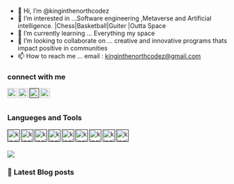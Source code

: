 - 👋 Hi, I’m @kinginthenorthcodez
- 👀 I’m interested in ...Software engineering ,Metaverse and Artificial intelligence. |Chess|Basketball|Guiter |Outta Space
- 🌱 I’m currently learning ... Everything  my space 
- 💞️ I’m looking to collaborate on ... creative and innovative programs thats impact positive in communities
- 📫 How to reach me ... email : kinginthenorthcodez@gmail.com

<!---
kinginthenorthcodez/kinginthenorthcodez is a ✨ special ✨ repository because its `README.md` (this file) appears on your GitHub profile.
You can click the Preview link to take a look at your changes.
--->

### connect with me

[<img align="left" alt="kinginthenorthcodez | twitter" width="22px" src="https://cdn.jsdelivr.net/npm/simple-icons@v3/icons/twitter.svg" />](https://twitter.com/kinthenorthcode) 
[<img align="left" alt="kinginthenorthcodez | linkedin" width="22px" src="https://cdn.jsdelivr.net/npm/simple-icons@v3/icons/linkedin.svg" />](https://www.linkedin.com/in/musungwa-isaac-maqueen-b9028011b/)

[<img align="left" alt="kinginthenorthcodez | instagram" width="22px" src="https://cdn.jsdelivr.net/npm/simple-icons@v3/icons/instagram.svg" />]()

[<img align="left" alt="kinginthenorthcodez | twitter" width="22px" src="https://cdn.jsdelivr.net/npm/simple-icons@3.13.0/icons/discord.svg" />](https://discord.com/channels/509571385811664906/533495882805411840)


<br>
<br>

### Langueges and Tools

[<img align="left" alt="kinginthenorthcodez | Html5" width="28px" src="https://seeklogo.com/images/H/html5-logo-EF92D240D7-seeklogo.com.png" />]()
[<img align="left" alt="kinginthenorthcodez | Css3" width="28px" src="https://seeklogo.com/images/C/css3-logo-8724075274-seeklogo.com.png" />]()
[<img align="left" alt="kinginthenorthcodez | Node.js" width="28px" src="https://seeklogo.com/images/N/node-node-js-logo-81A4CC16D2-seeklogo.com.png" />]()
[<img align="left" alt="kinginthenorthcodez | JavaScript" width="28px" src="https://seeklogo.com/images/J/javascript-js-logo-2949701702-seeklogo.com.png" />]()
[<img align="left" alt="kinginthenorthcodez | webpack" width="28px" src="https://seeklogo.com/images/W/webpack-logo-9E66EE203A-seeklogo.com.png" />]()
[<img align="left" alt="kinginthenorthcodez | npm" width="28px" src="https://seeklogo.com/images/N/npm-node-package-manager-logo-DE93649ED1-seeklogo.com.png" />]()

[<img align="left" alt="kinginthenorthcodez | c++" width="28px" src="https://seeklogo.com/images/C/c-logo-43CE78FF9C-seeklogo.com.png" />]()

[<img align="left" alt="kinginthenorthcodez | mongodb" width="28px" src="https://seeklogo.com/images/M/mongodb-logo-4A71340576-seeklogo.com.png" />]()
[<img align="left" alt="kinginthenorthcodez | adobeXd" width="28px" src="https://seeklogo.com/images/A/adobe-xd-logo-39468DE5D4-seeklogo.com.png" />]()

<br>
<br>

![](https://github-profile-summary-cards.vercel.app/api/cards/profile-details?username=vn7n24fzkq&theme=vue)

### 📙 Latest Blog posts
<!-- BLOG-POST-LIST:START -->
<!-- BLOG-POST-LIST:END -->